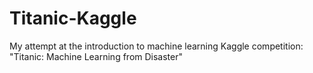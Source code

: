 # Titanic-Kaggle
My attempt at the introduction to machine learning Kaggle competition: "Titanic: Machine Learning from Disaster"
